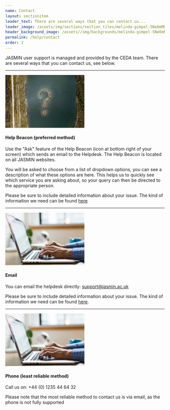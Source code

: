 ```yaml
---
name: Contact
layout: sectionitem
leader_text: There are several ways that you can contact us...
leader_image: /assets/img/sections/section_tiles/melinda-gimpel-5Ne6mMQtIdo-unspla.2e16d0ba.fill-1000x500.jpg
header_background_image: /assets//img/backgrounds/melinda-gimpel-5Ne6mMQtIdo-unspl.2e16d0ba.fill-2000x1000.jpg
permalink: /help/contact
order: 2
---
```


JASMIN user support is managed and provided by the CEDA team. There are several ways that you can contact us, see below.

<hr>

<div class="media">
  <img class="mr-3" src="/assets/img/sections/section_content/jules-bss-VW-pFREtl0k-unsplash.2e16d0ba.fill-900x600.jpg" alt="question mark image" width="250">
  <div class="media-body">
    <h4 class="mt-0">Help Beacon <span class="small">(preferred method)</span></h4>
    <p>Use the &quot;Ask&quot; feature of the Help Beacon (icon at bottom right of your screen) which sends an email to the Helpdesk. The Help Beacon is located on all JASMIN websites.</p><p>You will be asked to choose from a list of dropdown options, you can see a description of what these options are here. This helps us to quickly see which service you are asking about, so your query can then be directed to the appropriate person.</p><p>Please be sure to include detailed information about your issue. The kind of information we need can be found <a href="https://help.jasmin.ac.uk/article/4703-how-to-contact-us-about-jasmin-issues">here</a></p>
  </div>
</div>

<hr>

<div class="media">
  <img class="mr-3" src="/assets/img/sections/section_content/burst-kUqqaRjJuw0-unsplash.2e16d0ba.fill-900x600.jpg" alt="question mark image" width="250">
  <div class="media-body">
    <h4 class="mt-0">Email</h4>
    <p>You can email the helpdesk directly: <a href="mailto:support@jasmin.ac.uk">support@jasmin.ac.uk</a></p><p>Please be sure to include detailed information about your issue. The kind of information we need can be found <a href="https://help.jasmin.ac.uk/article/4703-how-to-contact-us-about-jasmin-issues">here</a>.</p>
  </div>
</div>

<hr>

<div class="media">
  <img class="mr-3" src="/assets/img/sections/section_content/burst-kUqqaRjJuw0-unsplash.2e16d0ba.fill-900x600.jpg" alt="question mark image" width="250">
  <div class="media-body">
    <h4 class="mt-0">Phone <span class="small">(least reliable method)</span></h4>
    <p>Call us on: +44 (0) 1235 44 64 32</p><p>Please note that the most reliable method to contact us is via email, as the phone is not fully supported</p>
  </div>
</div>



